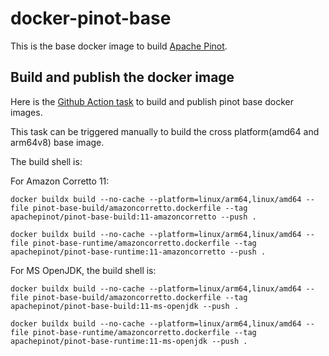 <!--

    Licensed to the Apache Software Foundation (ASF) under one
    or more contributor license agreements.  See the NOTICE file
    distributed with this work for additional information
    regarding copyright ownership.  The ASF licenses this file
    to you under the Apache License, Version 2.0 (the
    "License"); you may not use this file except in compliance
    with the License.  You may obtain a copy of the License at

      http://www.apache.org/licenses/LICENSE-2.0

    Unless required by applicable law or agreed to in writing,
    software distributed under the License is distributed on an
    "AS IS" BASIS, WITHOUT WARRANTIES OR CONDITIONS OF ANY
    KIND, either express or implied.  See the License for the
    specific language governing permissions and limitations
    under the License.

-->

# docker-pinot-base

This is the base docker image to build [Apache Pinot](https://github.com/apache/pinot).

## Build and publish the docker image

Here is
the [Github Action task](https://github.com/apachepinot/pinot-fork/actions/workflows/build-pinot-docker-base-image.yml)
to build and publish pinot base docker images.

This task can be triggered manually to build the cross platform(amd64 and arm64v8) base image.

The build shell is:

For Amazon Corretto 11:

```SHELL
docker buildx build --no-cache --platform=linux/arm64,linux/amd64 --file pinot-base-build/amazoncorretto.dockerfile --tag apachepinot/pinot-base-build:11-amazoncorretto --push .
```

```SHELL
docker buildx build --no-cache --platform=linux/arm64,linux/amd64 --file pinot-base-runtime/amazoncorretto.dockerfile --tag apachepinot/pinot-base-runtime:11-amazoncorretto --push .
```

For MS OpenJDK, the build shell is:

```SHELL
docker buildx build --no-cache --platform=linux/arm64,linux/amd64 --file pinot-base-build/amazoncorretto.dockerfile --tag apachepinot/pinot-base-build:11-ms-openjdk --push .
```

```SHELL
docker buildx build --no-cache --platform=linux/arm64,linux/amd64 --file pinot-base-runtime/amazoncorretto.dockerfile --tag apachepinot/pinot-base-runtime:11-ms-openjdk --push .
```
